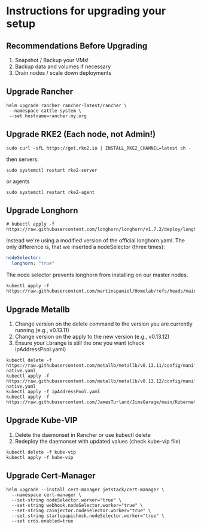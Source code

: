 # Instructions for upgrading your setup

## Recommendations Before Upgrading

1. Snapshot / Backup your VMs!
2. Backup data and volumes if necessary
3. Drain nodes / scale down deployments

## Upgrade Rancher

```shell
helm upgrade rancher rancher-latest/rancher \
 --namespace cattle-system \
 --set hostname=rancher.my.org
```

## Upgrade RKE2 (Each node, not Admin!)

```shell
sudo curl -sfL https://get.rke2.io | INSTALL_RKE2_CHANNEL=latest sh -
```

then servers:

```shell
sudo systemctl restart rke2-server
```

or agents

```shell
sudo systemctl restart rke2-agent
```

## Upgrade Longhorn

```shell
# kubectl apply -f https://raw.githubusercontent.com/longhorn/longhorn/v1.7.2/deploy/longhorn.yaml
```

Instead we're using a modified version of the official longhorn.yaml. The only difference is, that we inserted a nodeSelector (three times):  

```yaml
nodeSelector:
  longhorn: "true"
```

The node selector prevents longhorn from installing on our master nodes.

```shell
kubectl apply -f https://raw.githubusercontent.com/martinspaniol/Homelab/refs/heads/main/Kubernetes/Upgrade/longhorn.yaml
```

## Upgrade Metallb

1. Change version on the delete command to the version you are currently running (e.g., v0.13.11)
2. Change version on the apply to the new version (e.g., v0.13.12)
3. Ensure your Lbrange is still the one you want (check ipAddressPool.yaml)

```shell
kubectl delete -f https://raw.githubusercontent.com/metallb/metallb/v0.13.11/config/manifests/metallb-native.yaml
kubectl apply -f https://raw.githubusercontent.com/metallb/metallb/v0.13.12/config/manifests/metallb-native.yaml
kubectl apply -f ipAddressPool.yaml
kubectl apply -f https://raw.githubusercontent.com/JamesTurland/JimsGarage/main/Kubernetes/RKE2/l2Advertisement.yaml
```

## Upgrade Kube-VIP

1. Delete the daemonset in Rancher or use kubectl delete
2. Redeploy the daemonset with updated values (check kube-vip file)

```shell
kubectl delete -f kube-vip
kubectl apply -f kube-vip
```

## Upgrade Cert-Manager

```shell
helm upgrade --install cert-manager jetstack/cert-manager \
  --namespace cert-manager \
  --set-string nodeSelector.worker="true" \
  --set-string webhook.nodeSelector.worker="true" \
  --set-string cainjector.nodeSelector.worker="true" \
  --set-string startupapicheck.nodeSelector.worker="true" \
  --set crds.enabled=true
```
